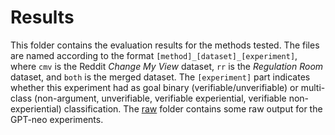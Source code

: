 # Results

This folder contains the evaluation results for the methods tested. The files
are named according to the format `[method]_[dataset]_[experiment]`, where `cmv`
is the Reddit _Change My View_ dataset, `rr` is the _Regulation Room_ dataset,
and `both` is the merged dataset. The `[experiment]` part indicates whether this
experiment had as goal binary (verifiable/unverifiable) or multi-class
(non-argument, unverifiable, verifiable experiential, verifiable
non-experiential) classification. The [raw](raw/) folder contains some raw
output for the GPT-neo experiments.

